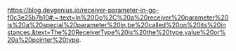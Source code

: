 https://blog.devgenius.io/receiver-parameter-in-go-f0c3e25b7b10#:~:text=In%20Go%2C%20a%20receiver%20parameter%20is%20a%20special%20parameter%20in,be%20called%20on%20its%20instances.&text=The%20ReceiverType%20is%20the%20type,value%20or%20a%20pointer%20type.
